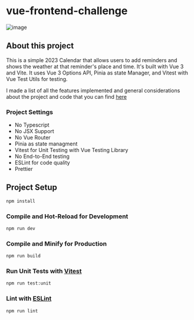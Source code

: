 # vue-frontend-challenge
![image](https://user-images.githubusercontent.com/17833683/228385396-6073c04c-9ade-4f4a-adb0-f857bd389aa7.png)


## About this project
This is a simple 2023 Calendar that allows users to add reminders and shows the weather at that reminder's place and time. It's built with Vue 3 and Vite. It uses Vue 3 Options API, Pinia as state Manager, and Vitest with Vue Test Utils for testing.

I made a list of all the features implemented and general considerations about the project and code that you can find [here](https://gabigol.notion.site/Jobsity-Front-end-Challenge-0180d352caf84d09a90b4b0ae8e8cb41)

### Project Settings
- No Typescript
- No JSX Support
- No Vue Router
- Pinia as state managment
- Vitest for Unit Testing with Vue Testing Library
- No End-to-End testing
- ESLint for code quality
- Prettier

## Project Setup

```sh
npm install
```

### Compile and Hot-Reload for Development

```sh
npm run dev
```

### Compile and Minify for Production

```sh
npm run build
```

### Run Unit Tests with [Vitest](https://vitest.dev/)

```sh
npm run test:unit
```

### Lint with [ESLint](https://eslint.org/)

```sh
npm run lint
```



